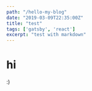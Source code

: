 ```yaml
---
path: "/hello-my-blog"
date: "2019-03-09T22:35:00Z"
title: "test"
tags: ['gatsby', 'react']
excerpt: "test with markdown"
---
```


# hi
:)

